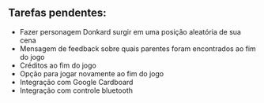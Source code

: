 ## Tarefas pendentes:
- Fazer personagem Donkard surgir em uma posição aleatória de sua cena
- Mensagem de feedback sobre quais parentes foram encontrados ao fim do jogo
- Créditos ao fim do jogo
- Opção para jogar novamente ao fim do jogo
- Integração com Google Cardboard
- Integração com controle bluetooth
